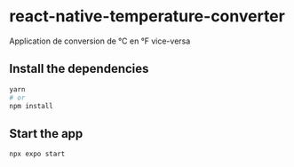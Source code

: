 # react-native-temperature-converter
Application de conversion de °C en °F vice-versa

## Install the dependencies
```bash
yarn
# or
npm install
```

## Start the app
```bash
npx expo start
```